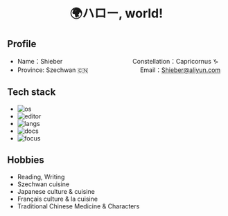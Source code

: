 <!--
**QMHTMY/QMHTMY** is a ✨ _special_ ✨ repository because its `README.md` (this file) appears on your GitHub profile.

Here are some ideas to get you started:

-  I’m currently working on ...
- 🌱 I’m currently learning ...
-  I’m looking to collaborate on ...
- 🤔 I’m looking for help with ...
-  Ask me about ...
- 📫 How to reach me: ...
- 😄 Pronouns: ...
- ⚡ Fun fact: ...
* ![frame](https://img.shields.io/badge/Frame-SpringBoot%2FGin%2FPoem-informational)
* ![tools](https://img.shields.io/badge/Tools-Docker%2FRedis%2FRocketMQ%2FMySQL%2FTiDB-informational)
-->

<center>
    <h1>🌍ハロー, world! <br> 
    </h1>
</center>

## Profile 

* Name：Shieber &emsp;&emsp;&emsp;&emsp;&emsp;&emsp;&emsp;&emsp;&emsp;&emsp;&emsp; Constellation：Capricornus ♑ 
* Province: Szechwan 🇨🇳  &emsp;&emsp;&emsp;&emsp;&emsp;&emsp;&emsp;&emsp; Email：Shieber@aliyun.com

## Tech stack

* ![os](https://img.shields.io/badge/OS-Linux-informational)
* ![editor](https://img.shields.io/badge/Editor-Vim%2FNeovim%2FIdea-informational)
* ![langs](https://img.shields.io/badge/Langs-Rust%2FJava%2FGo%2FPython%2FDart%2FShell-informational)
* ![docs](https://img.shields.io/badge/Docs-Tex%2FMarkDown%2FreStructuredText%2FAsciidoc-informational)
* ![focus](https://img.shields.io/badge/Focus-OS%2FStorage%2FBlockChain%2FCloudNative%2FQuantumComputing-informational)

<!--
<table width="100%">
    <tr>
        <td><img src="https://github-readme-stats.vercel.app/api?username=QMHTMY&show_icons=true&hide_border=true" /></td>
        <td><img src="https://github-readme-stats.vercel.app/api/top-langs/?username=QMHTMY&layout=compact&hide_border=true" /></td>
    </tr>
</table>
-->

## Hobbies 

* Reading, Writing
* Szechwan cuisine
* Japanese culture & cuisine
* Français culture & la cuisine
* Traditional Chinese Medicine & Characters
